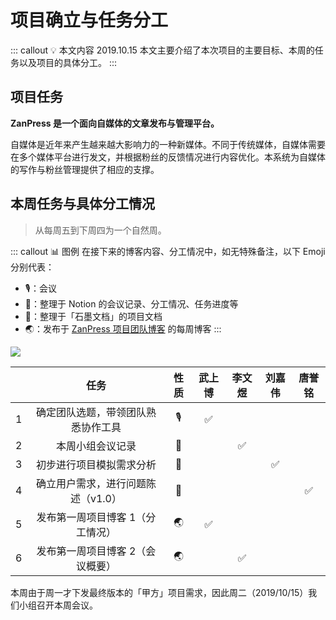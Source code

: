 # 项目确立与任务分工 <AuthorBadge text="Week 1-1" vertical="middle"/> <AuthorBadge text="@武上博" vertical="middle"/>

::: callout 💡 本文内容 2019.10.15
本文主要介绍了本次项目的主要目标、本周的任务以及项目的具体分工。
:::

## 项目任务

**ZanPress 是一个面向自媒体的文章发布与管理平台。**

自媒体是近年来产生越来越大影响力的一种新媒体。不同于传统媒体，自媒体需要在多个媒体平台进行发文，并根据粉丝的反馈情况进行内容优化。本系统为自媒体的写作与粉丝管理提供了相应的支撑。

## 本周任务与具体分工情况

> 从每周五到下周四为一个自然周。

::: callout 📊 图例
在接下来的博客内容、分工情况中，如无特殊备注，以下 Emoji 分别代表：

- 🎙：会议
- 📝：整理于 Notion 的会议记录、分工情况、任务进度等
- 📙：整理于「石墨文档」的项目文档
- 🌏：发布于 [ZanPress 项目团队博客](https://zanpress.netlify.com/) 的每周博客
:::

![](https://i.loli.net/2019/10/15/59JFZjHoVNTk8Xh.png)

|       |                任务                | 性质  | 武上博 | 李文煜 | 刘嘉伟 | 唐誉铭 |
| :---: | :--------------------------------: | :---: | :----: | :----: | :----: | :----: |
|   1   | 确定团队选题，带领团队熟悉协作工具 |  🎙   |   ✅    |        |        |        |
|   2   |          本周小组会议记录          |  📝   |        |   ✅    |        |        |
|   3   |      初步进行项目模拟需求分析      |  📙   |        |        |   ✅    |        |
|   4   | 确立用户需求，进行问题陈述（v1.0） |  📙   |        |        |        |   ✅    |
|   5   |  发布第一周项目博客 1（分工情况）  |  🌏   |   ✅    |        |        |        |
|   6   |  发布第一周项目博客 2（会议概要）  |  🌏   |        |   ✅    |        |        |

本周由于周一才下发最终版本的「甲方」项目需求，因此周二（2019/10/15）我们小组召开本周会议。
